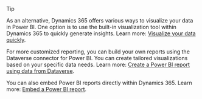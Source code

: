 > [!TIP]
> As an alternative, Dynamics 365 offers various ways to visualize your data in Power BI. One option is to use the built-in visualization tool within Dynamics 365 to quickly generate insights. Learn more: [Visualize your data quickly](/power-bi/create-reports/dynamics-quick-create-report).
>
> For more customized reporting, you can build your own reports using the Dataverse connector for Power BI. You can create tailored visualizations based on your specific data needs. Learn more: [Create a Power BI report using data from Dataverse](/power-apps/maker/data-platform/data-platform-powerbi-connector?tabs=Dataverse).
>
> You can also embed Power BI reports directly within Dynamics 365. Learn more: [Embed a Power BI report](/power-apps/maker/model-driven-apps/embed-powerbi-report-in-system-form).